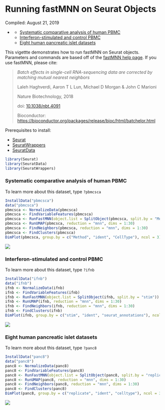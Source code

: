 Running fastMNN on Seurat Objects
================
Compiled: August 21, 2019

-   [](#section)
    -   [Systematic comparative analysis of human PBMC](#systematic-comparative-analysis-of-human-pbmc)
    -   [Interferon-stimulated and control PBMC](#interferon-stimulated-and-control-pbmc)
    -   [Eight human pancreatic islet datasets](#eight-human-pancreatic-islet-datasets)

This vigettte demonstrates how to run fastMNN on Seurat objects. Parameters and commands are based off of the [fastMNN help page](https://rdrr.io/github/LTLA/batchelor/man/fastMNN.html). If you use fastMNN, please cite:

> *Batch effects in single-cell RNA-sequencing data are corrected by matching mutual nearest neighbors*
>
> Laleh Haghverdi, Aaron T L Lun, Michael D Morgan & John C Marioni
>
> Nature Biotechnology, 2018
>
> doi: [10.1038/nbt.4091](https://doi.org/10.1038/nbt.4091)
>
> Bioconductor: <https://bioconductor.org/packages/release/bioc/html/batchelor.html>

Prerequisites to install:

-   [Seurat](https://satijalab.org/seurat/install)
-   [SeuratWrappers](https://github.com/satijalab/seurat-wrappers)
-   [SeuratData](https://github.com/satijalab/seurat-data)

``` r
library(Seurat)
library(SeuratData)
library(SeuratWrappers)
```

### Systematic comparative analysis of human PBMC

To learn more about this dataset, type `?pbmcsca`

``` r
InstallData("pbmcsca")
data("pbmcsca")
pbmcsca <- NormalizeData(pbmcsca)
pbmcsca <- FindVariableFeatures(pbmcsca)
pbmcsca <- RunFastMNN(object.list = SplitObject(pbmcsca, split.by = "Method"))
pbmcsca <- RunUMAP(pbmcsca, reduction = "mnn", dims = 1:30)
pbmcsca <- FindNeighbors(pbmcsca, reduction = "mnn", dims = 1:30)
pbmcsca <- FindClusters(pbmcsca)
DimPlot(pbmcsca, group.by = c("Method", "ident", "CellType"), ncol = 3)
```

![](/__w/1/s/test-build/fast_mnn_files/figure-markdown_github/pbmcsca-1.png)

### Interferon-stimulated and control PBMC

To learn more about this dataset, type `?ifnb`

``` r
InstallData("ifnb")
data("ifnb")
ifnb <- NormalizeData(ifnb)
ifnb <- FindVariableFeatures(ifnb)
ifnb <- RunFastMNN(object.list = SplitObject(ifnb, split.by = "stim"))
ifnb <- RunUMAP(ifnb, reduction = "mnn", dims = 1:30)
ifnb <- FindNeighbors(ifnb, reduction = "mnn", dims = 1:30)
ifnb <- FindClusters(ifnb)
DimPlot(ifnb, group.by = c("stim", "ident", "seurat_annotations"), ncol = 3)
```

![](/__w/1/s/test-build/fast_mnn_files/figure-markdown_github/ifnb_stim-1.png)

### Eight human pancreatic islet datasets

To learn more about this dataset, type `?panc8`

``` r
InstallData("panc8")
data("panc8")
panc8 <- NormalizeData(panc8)
panc8 <- FindVariableFeatures(panc8)
panc8 <- RunFastMNN(object.list = SplitObject(panc8, split.by = "replicate"))
panc8 <- RunUMAP(panc8, reduction = "mnn", dims = 1:30)
panc8 <- FindNeighbors(panc8, reduction = "mnn", dims = 1:30)
panc8 <- FindClusters(panc8)
DimPlot(panc8, group.by = c("replicate", "ident", "celltype"), ncol = 3)
```

![](/__w/1/s/test-build/fast_mnn_files/figure-markdown_github/pancreas-1.png)
